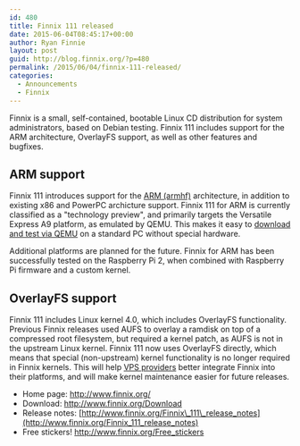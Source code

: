 ```yaml
---
id: 480
title: Finnix 111 released
date: 2015-06-04T08:45:17+00:00
author: Ryan Finnie
layout: post
guid: http://blog.finnix.org/?p=480
permalink: /2015/06/04/finnix-111-released/
categories:
  - Announcements
  - Finnix
---
```

Finnix is a small, self-contained, bootable Linux CD distribution for system administrators, based on Debian testing. Finnix 111 includes support for the ARM architecture, OverlayFS support, as well as other features and bugfixes.

## ARM support

Finnix 111 introduces support for the [ARM (armhf)](http://www.finnix.org/ARM) architecture, in addition to existing x86 and PowerPC archicture support. Finnix 111 for ARM is currently classified as a "technology preview", and primarily targets the Versatile Express A9 platform, as emulated by QEMU. This makes it easy to [download and test via QEMU](http://www.finnix.org/ARM) on a standard PC without special hardware.

Additional platforms are planned for the future. Finnix for ARM has been successfully tested on the Raspberry Pi 2, when combined with Raspberry Pi firmware and a custom kernel.

## OverlayFS support

Finnix 111 includes Linux kernel 4.0, which includes OverlayFS functionality. Previous Finnix releases used AUFS to overlay a ramdisk on top of a compressed root filesystem, but required a kernel patch, as AUFS is not in the upstream Linux kernel. Finnix 111 now uses OverlayFS directly, which means that special (non-upstream) kernel functionality is no longer required in Finnix kernels. This will help [VPS providers](http://www.finnix.org/Finnix_for_VPS_providers) better integrate Finnix into their platforms, and will make kernel maintenance easier for future releases.

  * Home page: <http://www.finnix.org/>
  * Download: <http://www.finnix.org/Download>
  * Release notes: [http://www.finnix.org/Finnix\_111\_release_notes](http://www.finnix.org/Finnix_111_release_notes)
  * Free stickers! <http://www.finnix.org/Free_stickers>
